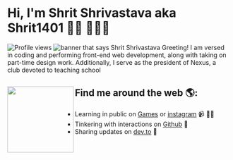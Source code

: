 # Hi, I'm Shrit Shrivastava aka Shrit1401 👋🏾 👩🏾‍💻
![Profile views](https://gpvc.arturio.dev/Shrit1401) 
<img src="https://i.imgur.com/8R8XlY8.png" alt="banner that says Shrit Shrivastava">
Greeting! I am versed in coding and performing front-end web development, along with taking on part-time design work. Additionally, I serve as the president of Nexus, a club devoted to teaching school

## Find me around the web 🌎: <a href="https://shrit1401.codes/"><img align="left" width="150" height="150" src="https://i.imgur.com/1LrF8jk.png"></a>
- Learning in public on <a href="https://shrit1401.itch.io/">Games</a> or <a href="https://instagram.com/Shrit1401">instagram</a> 📹 ✍🏾
- Tinkering with interactions on <a href="https://github.com/Shrit1401?tab=repositories"> Github</a> 🏓
- Sharing updates on <a href="https://dev.to/shrit1401">dev.to</a> 💼
